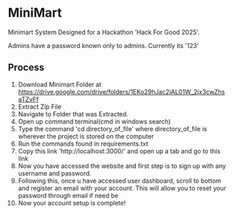 # MiniMart
Minimart System Designed for a Hackathon 'Hack For Good 2025'. 


Admins have a password known only to admins. Currently its '123'



## Process
  1) Download Minimart Folder at https://drive.google.com/drive/folders/1EKo29hJac2jAL01W_2jx3cwZhsaTZvFf
  2) Extract Zip File
  3) Navigate to Folder that was Extracted.
  4) Open up command terminal(cmd in windows search)
  5) Type the command 'cd directory_of_file' where directory_of_file is wherever the project is stored on the computer
  6) Run the commands found in requirements.txt
  7) Copy this link 'http://localhost:3000/' and open up a tab and go to this link
  8) Now you have accessed the website and first step is to sign up with any username and password.
  9) Following this, once u have accessed user dashboard, scroll to bottom and register an email with your account. This will allow you to reset your password through email if need be
  10) Now your account setup is complete!
